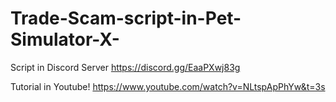 # Trade-Scam-script-in-Pet-Simulator-X-

Script in Discord Server https://discord.gg/EaaPXwj83g 


Tutorial in Youtube! https://www.youtube.com/watch?v=NLtspApPhYw&t=3s
